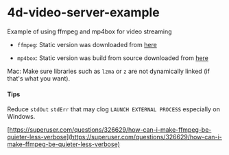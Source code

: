 # 4d-video-server-example
Example of using ffmpeg and mp4box for video streaming

* ``ffmpeg``: Static version was downloaded from [here](https://ffmpeg.zeranoe.com/builds/)

* ``mp4box``: Static version was build from source downloaded from [here](https://gpac.wp.imt.fr/2015/07/29/gpac-build-mp4box-only-all-platforms/) 

Mac: Make sure libraries such as ``lzma`` or ``z`` are not dynamically linked (if that's what you want).

#### Tips

Reduce ``stdOut`` ``stdErr`` that may clog ``LAUNCH EXTERNAL PROCESS`` especially on Windows.

[https://superuser.com/questions/326629/how-can-i-make-ffmpeg-be-quieter-less-verbose](https://superuser.com/questions/326629/how-can-i-make-ffmpeg-be-quieter-less-verbose)

